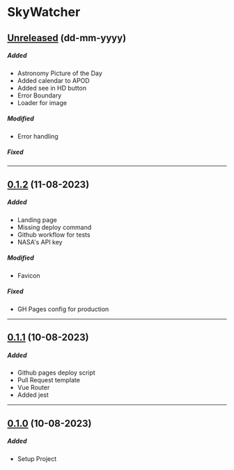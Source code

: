 # SkyWatcher

## [Unreleased](https://github.com/nashaguayo/skywatcher/compare/0.1.2...develop) (dd-mm-yyyy)

##### Added

- Astronomy Picture of the Day
- Added calendar to APOD
- Added see in HD button
- Error Boundary
- Loader for image

##### Modified

- Error handling

##### Fixed

---

## [0.1.2](https://github.com/nashaguayo/skywatcher/compare/0.1.1...0.1.2) (11-08-2023)

##### Added

- Landing page
- Missing deploy command
- Github workflow for tests
- NASA's API key

##### Modified

- Favicon

##### Fixed

- GH Pages config for production

---

## [0.1.1](https://github.com/nashaguayo/skywatcher/compare/0.1.0...0.1.1) (10-08-2023)

##### Added

- Github pages deploy script
- Pull Request template
- Vue Router
- Added jest

---

## [0.1.0](https://github.com/nashaguayo/skywatcher/releases/tag/0.1.0) (10-08-2023)

##### Added

- Setup Project
